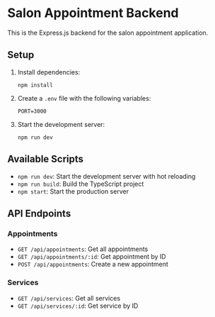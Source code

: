 
# Salon Appointment Backend

This is the Express.js backend for the salon appointment application.

## Setup

1. Install dependencies:
   ```
   npm install
   ```

2. Create a `.env` file with the following variables:
   ```
   PORT=3000
   ```

3. Start the development server:
   ```
   npm run dev
   ```

## Available Scripts

- `npm run dev`: Start the development server with hot reloading
- `npm run build`: Build the TypeScript project
- `npm start`: Start the production server

## API Endpoints

### Appointments

- `GET /api/appointments`: Get all appointments
- `GET /api/appointments/:id`: Get appointment by ID
- `POST /api/appointments`: Create a new appointment

### Services

- `GET /api/services`: Get all services
- `GET /api/services/:id`: Get service by ID
